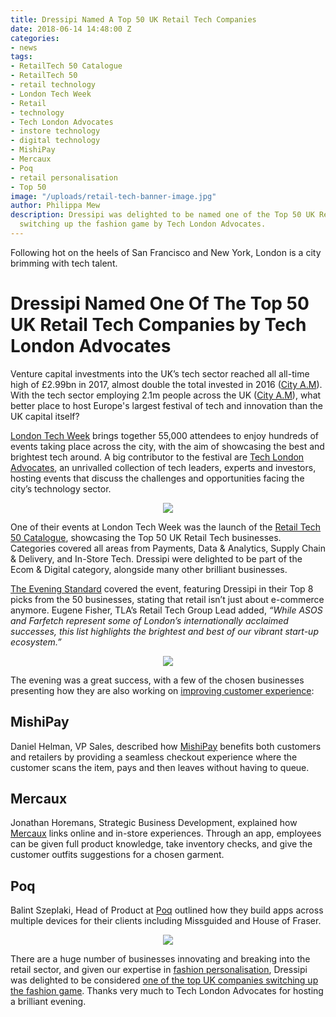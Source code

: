 ```yaml
---
title: Dressipi Named A Top 50 UK Retail Tech Companies
date: 2018-06-14 14:48:00 Z
categories:
- news
tags:
- RetailTech 50 Catalogue
- RetailTech 50
- retail technology
- London Tech Week
- Retail
- technology
- Tech London Advocates
- instore technology
- digital technology
- MishiPay
- Mercaux
- Poq
- retail personalisation
- Top 50
image: "/uploads/retail-tech-banner-image.jpg"
author: Philippa Mew
description: Dressipi was delighted to be named one of the Top 50 UK Retail Tech companies
  switching up the fashion game by Tech London Advocates.
---
```


Following hot on the heels of San Francisco and New York, London is a city brimming with tech talent. 

# Dressipi Named One Of The Top 50 UK Retail Tech Companies by Tech London Advocates

Venture capital investments into the UK’s tech sector reached all all-time high of £2.99bn in 2017, almost double the total invested in 2016 ([City A.M](http://www.cityam.com/278258/londons-tech-scene-pulls-record-gbp25bn-2017-venture)). With the tech sector employing 2.1m people across the UK ([City A.M](http://www.cityam.com/287551/new-startup-visas-bring-top-global-talent-londons-tech)), what better place to host Europe's largest festival of tech and innovation than the UK capital itself?

[London Tech Week](https://londontechweek.com/) brings together 55,000 attendees to enjoy hundreds of events taking place across the city, with the aim of showcasing the best and brightest tech around. A big contributor to the festival are [Tech London Advocates](http://www.techlondonadvocates.org.uk/), an unrivalled collection of tech leaders, experts and investors, hosting events that discuss the challenges and opportunities facing the city’s technology sector.

<p style="text-align:center"><img style="margin-left: 0px" src ="/uploads/Catalogue.jpg"/></p>

One of their events at London Tech Week was the launch of the [Retail Tech 50 Catalogue](http://www.techlondonadvocates.org.uk/wp-content/uploads/2018/06/RetailTech_Gatefold_Pages-3.pdf), showcasing the Top 50 UK Retail Tech businesses. Categories covered all areas from Payments, Data & Analytics, Supply Chain & Delivery, and In-Store Tech. Dressipi were delighted to be part of the Ecom & Digital category, alongside many other brilliant businesses.

[The Evening Standard](https://www.standard.co.uk/tech/tech-london-advocates-retail-tech-start-ups-uk-a3861591.html) covered the event, featuring Dressipi in their Top 8 picks from the 50 businesses, stating that retail isn’t just about e-commerce anymore. Eugene Fisher, TLA’s Retail Tech Group Lead added, *“While ASOS and Farfetch represent some of London’s internationally acclaimed successes, this list highlights the brightest and best of our vibrant start-up ecosystem.”*

<p style="text-align:center"><img style="margin-left: 0px" src ="/uploads/Top50.jpg"/></p>

The evening was a great success, with a few of the chosen businesses presenting how they are also working on [improving customer experience](https://dressipi.com/solutions/product-experience/):

## MishiPay

Daniel Helman, VP Sales, described how [MishiPay](https://www.mishipay.com/home) benefits both customers and retailers by providing a seamless checkout experience where the customer scans the item, pays and then leaves without having to queue.

## Mercaux

Jonathan Horemans, Strategic Business Development, explained how [Mercaux](https://mercaux.com/) links online and in-store experiences. Through an app, employees can be given full product knowledge, take inventory checks, and give the customer outfits suggestions for a chosen garment.

## Poq

Balint Szeplaki, Head of Product at [Poq](https://poqcommerce.com/) outlined how they build apps across multiple devices for their clients including Missguided and House of Fraser.

<p style="text-align:center"><img style="margin-left: 0px" src ="/uploads/Speaking.jpg"/></p>

There are a huge number of businesses innovating and breaking into the retail sector, and given our expertise in [fashion personalisation](https://dressipi.com/customers/), Dressipi was delighted to be considered [one of the top UK companies switching up the fashion game](http://www.techlondonadvocates.org.uk/wp-content/uploads/2018/06/RetailTech_Gatefold_Pages-3.pdf). Thanks very much to Tech London Advocates for hosting a brilliant evening.


